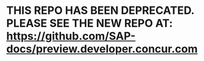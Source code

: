 
# THIS REPO HAS BEEN DEPRECATED. PLEASE SEE THE NEW REPO AT: https://github.com/SAP-docs/preview.developer.concur.com

